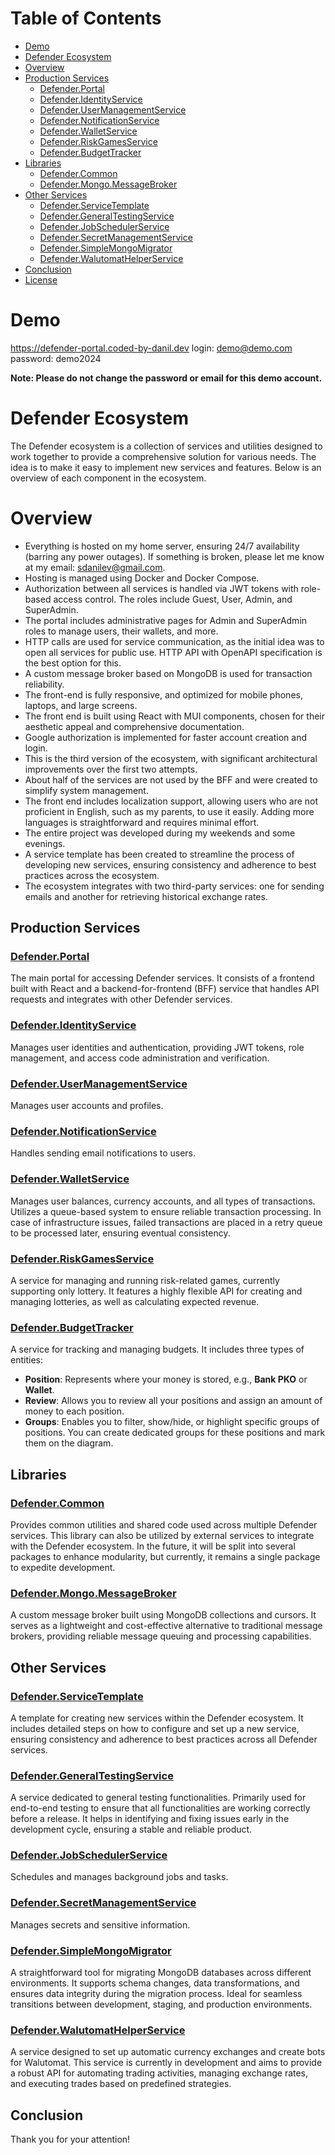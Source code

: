 # Table of Contents

- [Demo](#demo)
- [Defender Ecosystem](#defender-ecosystem)
- [Overview](#overview)
- [Production Services](#production-services)
  - [Defender.Portal](#defenderportal)
  - [Defender.IdentityService](#defenderidentityservice)
  - [Defender.UserManagementService](#defenderusermanagementservice)
  - [Defender.NotificationService](#defendernotificationservice)
  - [Defender.WalletService](#defenderwalletservice)
  - [Defender.RiskGamesService](#defenderriskgamesservice)
  - [Defender.BudgetTracker](#defenderbudgettracker)
- [Libraries](#libraries)
  - [Defender.Common](#defendercommon)
  - [Defender.Mongo.MessageBroker](#defendermongomessagebroker)
- [Other Services](#other-services)
  - [Defender.ServiceTemplate](#defenderservicetemplate)
  - [Defender.GeneralTestingService](#defendergeneraltestingservice)
  - [Defender.JobSchedulerService](#defenderjobschedulerservice)
  - [Defender.SecretManagementService](#defendersecretmanagementservice)
  - [Defender.SimpleMongoMigrator](#defendersimplemongomigrator)
  - [Defender.WalutomatHelperService](#defenderwalutomathelperservice)
- [Conclusion](#conclusion)
- [License](#license)

# Demo

https://defender-portal.coded-by-danil.dev
login: demo@demo.com
password: demo2024

**Note: Please do not change the password or email for this demo account.**

# Defender Ecosystem

The Defender ecosystem is a collection of services and utilities designed to work together to provide a comprehensive solution for various needs. The idea is to make it easy to implement new services and features. Below is an overview of each component in the ecosystem.

# Overview

- Everything is hosted on my home server, ensuring 24/7 availability (barring any power outages). If something is broken, please let me know at my email: sdanilev@gmail.com.
- Hosting is managed using Docker and Docker Compose.
- Authorization between all services is handled via JWT tokens with role-based access control. The roles include Guest, User, Admin, and SuperAdmin.
- The portal includes administrative pages for Admin and SuperAdmin roles to manage users, their wallets, and more.
- HTTP calls are used for service communication, as the initial idea was to open all services for public use. HTTP API with OpenAPI specification is the best option for this.
- A custom message broker based on MongoDB is used for transaction reliability.
- The front-end is fully responsive, and optimized for mobile phones, laptops, and large screens.
- The front end is built using React with MUI components, chosen for their aesthetic appeal and comprehensive documentation.
- Google authorization is implemented for faster account creation and login.
- This is the third version of the ecosystem, with significant architectural improvements over the first two attempts.
- About half of the services are not used by the BFF and were created to simplify system management.
- The front end includes localization support, allowing users who are not proficient in English, such as my parents, to use it easily. Adding more languages is straightforward and requires minimal effort.
- The entire project was developed during my weekends and some evenings.
- A service template has been created to streamline the process of developing new services, ensuring consistency and adherence to best practices across the ecosystem.
- The ecosystem integrates with two third-party services: one for sending emails and another for retrieving historical exchange rates.

## Production Services

### [Defender.Portal](https://github.com/SelDanilEv/Defender.Portal)

The main portal for accessing Defender services. It consists of a frontend built with React and a backend-for-frontend (BFF) service that handles API requests and integrates with other Defender services.

### [Defender.IdentityService](https://github.com/SelDanilEv/Defender.IdentityService)

Manages user identities and authentication, providing JWT tokens, role management, and access code administration and verification.

### [Defender.UserManagementService](https://github.com/SelDanilEv/Defender.UserManagementService)

Manages user accounts and profiles.

### [Defender.NotificationService](https://github.com/SelDanilEv/Defender.NotificationService)

Handles sending email notifications to users.

### [Defender.WalletService](https://github.com/SelDanilEv/Defender.WalletService)

Manages user balances, currency accounts, and all types of transactions. Utilizes a queue-based system to ensure reliable transaction processing. In case of infrastructure issues, failed transactions are placed in a retry queue to be processed later, ensuring eventual consistency.

### [Defender.RiskGamesService](https://github.com/SelDanilEv/Defender.RiskGamesService)

A service for managing and running risk-related games, currently supporting only lottery. It features a highly flexible API for creating and managing lotteries, as well as calculating expected revenue.

### [Defender.BudgetTracker](https://github.com/SelDanilEv/Defender.BudgetTracker)

A service for tracking and managing budgets. It includes three types of entities:

- **Position**: Represents where your money is stored, e.g., **Bank PKO** or **Wallet**.
- **Review**: Allows you to review all your positions and assign an amount of money to each position.
- **Groups**: Enables you to filter, show/hide, or highlight specific groups of positions. You can create dedicated groups for these positions and mark them on the diagram.

## Libraries

### [Defender.Common](https://github.com/SelDanilEv/Defender.Common)

Provides common utilities and shared code used across multiple Defender services. This library can also be utilized by external services to integrate with the Defender ecosystem. In the future, it will be split into several packages to enhance modularity, but currently, it remains a single package to expedite development.

### [Defender.Mongo.MessageBroker](https://github.com/SelDanilEv/Defender.Mongo.MessageBroker)

A custom message broker built using MongoDB collections and cursors. It serves as a lightweight and cost-effective alternative to traditional message brokers, providing reliable message queuing and processing capabilities.

## Other Services

### [Defender.ServiceTemplate](https://github.com/SelDanilEv/Defender.ServiceTemplate)

A template for creating new services within the Defender ecosystem. It includes detailed steps on how to configure and set up a new service, ensuring consistency and adherence to best practices across all Defender services.

### [Defender.GeneralTestingService](https://github.com/SelDanilEv/Defender.GeneralTestingService)

A service dedicated to general testing functionalities. Primarily used for end-to-end testing to ensure that all functionalities are working correctly before a release. It helps in identifying and fixing issues early in the development cycle, ensuring a stable and reliable product.

### [Defender.JobSchedulerService](https://github.com/SelDanilEv/Defender.JobSchedulerService)

Schedules and manages background jobs and tasks.

### [Defender.SecretManagementService](https://github.com/SelDanilEv/Defender.SecretManagementService)

Manages secrets and sensitive information.

### [Defender.SimpleMongoMigrator](https://github.com/SelDanilEv/Defender.SimpleMongoMigrator)

A straightforward tool for migrating MongoDB databases across different environments. It supports schema changes, data transformations, and ensures data integrity during the migration process. Ideal for seamless transitions between development, staging, and production environments.

### [Defender.WalutomatHelperService](https://github.com/SelDanilEv/Defender.WalutomatHelperService)

A service designed to set up automatic currency exchanges and create bots for Walutomat. This service is currently in development and aims to provide a robust API for automating trading activities, managing exchange rates, and executing trades based on predefined strategies.

## Conclusion

Thank you for your attention!

